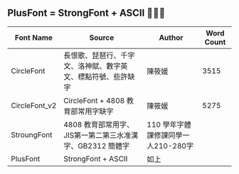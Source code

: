 ## PlusFont = StrongFont + ASCII 🤪🤪🤪
| Font Name | Source | Author | Word Count |
| --- | --- | --- | --- |
| CircleFont | 長恨歌、琵琶行、千字文、洛神賦、數字英文、標點符號、些許缺字 | 陳筱媛 | 3515 |
| CircleFont_v2 | CircleFont + 4808 教育部常用字缺字 | 陳筱媛 | 5275 |
| StroungFont | 4808 教育部常用字、JIS第一第二第三水准漢字、GB2312 簡體字 | 110 學年字體課修課同學一人210-280字 |  |
| PlusFont | StrongFont + ASCII | 如上 |  |
